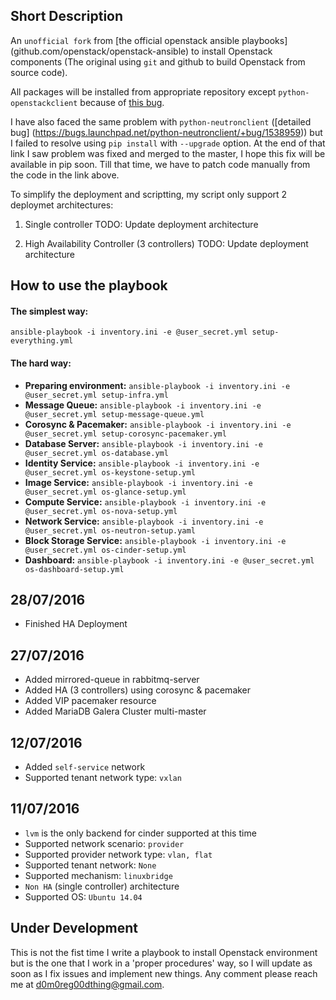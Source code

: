 Short Description
-----------------
An `unofficial fork` from [the official openstack ansible playbooks] (github.com/openstack/openstack-ansible) to install Openstack components (The original using `git` and github to build Openstack from source code). 

All packages will be installed from appropriate repository except `python-openstackclient` because of [this bug](https://bugs.launchpad.net/python-openstackclient/+bug/1560157). 

I have also faced the same problem with `python-neutronclient` ([detailed bug] (https://bugs.launchpad.net/python-neutronclient/+bug/1538959)) but I failed to resolve using `pip install` with `--upgrade` option. At the end of that link I saw problem was fixed and merged to the master, I hope this fix will be available in pip soon. Till that time, we have to patch code manually from the code in the link above.

To simplify the deployment and scriptting, my script only support 2 deploymet architectures:

1. Single controller
	TODO: Update deployment architecture

2. High Availability Controller (3 controllers)
	TODO: Update deployment architecture

How to use the playbook
-----------------------

#### The simplest way: 
`ansible-playbook -i inventory.ini -e @user_secret.yml setup-everything.yml`

#### The hard way:

- **Preparing environment:** `ansible-playbook -i inventory.ini -e @user_secret.yml setup-infra.yml`
- **Message Queue:** `ansible-playbook -i inventory.ini -e @user_secret.yml setup-message-queue.yml`
- **Corosync & Pacemaker:** `ansible-playbook -i inventory.ini -e @user_secret.yml setup-corosync-pacemaker.yml`
- **Database Server:** `ansible-playbook -i inventory.ini -e @user_secret.yml os-database.yml`
- **Identity Service:** `ansible-playbook -i inventory.ini -e @user_secret.yml os-keystone-setup.yml`
- **Image Service:** `ansible-playbook -i inventory.ini -e @user_secret.yml os-glance-setup.yml`
- **Compute Service:** `ansible-playbook -i inventory.ini -e @user_secret.yml os-nova-setup.yml`
- **Network Service:** `ansible-playbook -i inventory.ini -e @user_secret.yml os-neutron-setup.yaml`
- **Block Storage Service:** `ansible-playbook -i inventory.ini -e @user_secret.yml os-cinder-setup.yml`
- **Dashboard:**  `ansible-playbook -i inventory.ini -e @user_secret.yml os-dashboard-setup.yml`

28/07/2016
----------
* Finished HA Deployment

27/07/2016
----------
* Added mirrored-queue in rabbitmq-server
* Added HA (3 controllers) using corosync & pacemaker
* Added VIP pacemaker resource
* Added MariaDB Galera Cluster multi-master

12/07/2016
----------

* Added `self-service` network
* Supported tenant network type: `vxlan`

11/07/2016
----------

* `lvm` is the only backend for cinder supported at this time
* Supported network scenario: `provider`
* Supported provider network type: `vlan, flat`
* Supported tenant network: `None`
* Supported mechanism: `linuxbridge`
* `Non HA` (single controller) architecture
* Supported OS: `Ubuntu 14.04`

Under Development
-----------------

This is not the fist time I write a playbook to install Openstack environment but is the one that I work in a 'proper procedures' way, so I will update as soon as I fix issues and implement new things. Any comment please reach me at d0m0reg00dthing@gmail.com.
